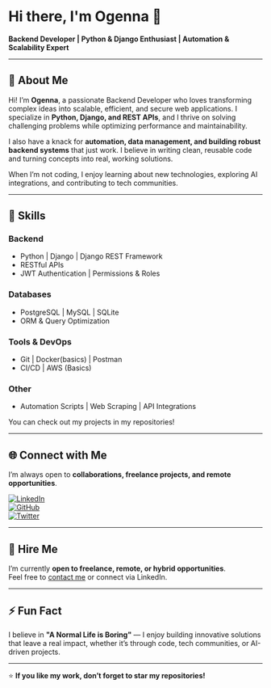 # Hi there, I'm Ogenna 👋
**Backend Developer | Python & Django Enthusiast | Automation & Scalability Expert**

---

## 🚀 About Me
Hi! I’m **Ogenna**, a passionate Backend Developer who loves transforming complex ideas into scalable, efficient, and secure web applications. I specialize in **Python, Django, and REST APIs**, and I thrive on solving challenging problems while optimizing performance and maintainability.

I also have a knack for **automation, data management, and building robust backend systems** that just work. I believe in writing clean, reusable code and turning concepts into real, working solutions.

When I’m not coding, I enjoy learning about new technologies, exploring AI integrations, and contributing to tech communities.

---

## 💼 Skills

### Backend
- Python | Django | Django REST Framework  
-  RESTful APIs  
- JWT Authentication | Permissions & Roles  

### Databases
- PostgreSQL | MySQL | SQLite  
- ORM & Query Optimization  

### Tools & DevOps
- Git | Docker(basics) | Postman 
- CI/CD | AWS (Basics)  

### Other
- Automation Scripts | Web Scraping | API Integrations  
 

You can check out my projects in my repositories!  

---

## 🌐 Connect with Me
I’m always open to **collaborations, freelance projects, and remote opportunities**.

[![LinkedIn](https://img.shields.io/badge/LinkedIn-Ogenna-blue?logo=linkedin&logoColor=white)](https://linkedin.com/in/ogennaisrael)  
[![GitHub](https://img.shields.io/badge/GitHub-Ogenna-black?logo=github&logoColor=white)](https://github.com/ogennaisrael01/ogennaisrael01)  
[![Twitter](https://img.shields.io/badge/Twitter-@yourhandle-1DA1F2?logo=twitter&logoColor=white)](https://x.com/Ogenna01)

---

## 📩 Hire Me
I’m currently **open to freelance, remote, or hybrid opportunities**.  
Feel free to [contact me](mailto:ogennaisrael@gmail.com) or connect via LinkedIn.  

---

## ⚡ Fun Fact
I believe in **"A Normal Life is Boring"** — I enjoy building innovative solutions that leave a real impact, whether it’s through code, tech communities, or AI-driven projects.

---

⭐ **If you like my work, don’t forget to star my repositories!**
